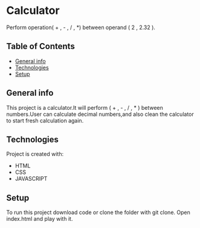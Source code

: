 # Calculator

Perform operation( + , - , / , *) between operand ( 2 , 2.32 ).

## Table of Contents

- [General info](#general-info)
- [Technologies](#technologies)
- [Setup](#setup)

## General info

This project is a calculator.It will perform ( + , - , / , * ) between numbers.User can calculate decimal numbers,and also clean the calculator to start fresh calculation again.

## Technologies

Project is created with:

- HTML
- CSS
- JAVASCRIPT

## Setup

To run this project download code or clone the folder with git clone.
Open index.html and play with it.
